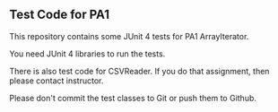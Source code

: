 ## Test Code for PA1

This repository contains some JUnit 4 tests for PA1 ArrayIterator.

You need JUnit 4 libraries to run the tests. 

There is also test code for CSVReader.  If you do that assignment, then please contact instructor.

Please don't commit the test classes to Git or push them to Github.
